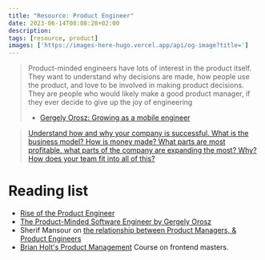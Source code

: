 ```yaml
---
title: "Resource: Product Engineer"
date: 2023-06-14T08:08:28+02:00
description: 
tags: [resource, product]
images: ['https://images-here-hugo.vercel.app/api/og-image?title=']
---
```


> Product-minded engineers have lots of interest in the product itself. They want to understand why decisions are made, how people use the product, and love to be involved in making product decisions. They are people who would likely make a good product manager, if they ever decide to give up the joy of engineering
> - [Gergely Orosz: Growing as a mobile engineer](https://www.mobileatscale.com/growing.html)

> [Understand how and why your company is successful. What is the business model? How is money made? What parts are most profitable, what parts of the company are expanding the most? Why? How does your team fit into all of this?](https://blog.pragmaticengineer.com/the-product-minded-engineer/)

# Reading list
- [Rise of the Product Engineer](https://memos.hawkhill.ventures/p/rise-of-the-product-engineer)
- [The Product-Minded Software Engineer by Gergely Orosz](https://blog.pragmaticengineer.com/the-product-minded-engineer/)
- Sherif Mansour on [the relationship between Product Managers, & Product Engineers](https://sherifmansour.medium.com/product-engineers-f424da766871)
- [Brian Holt's Product Management](/pm-holt) Course on frontend masters.